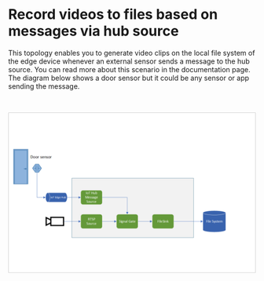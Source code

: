 # Record videos to files based on messages via hub source

This topology enables you to generate video clips on the local file system of the edge device whenever an external sensor sends a message to the hub source. You can read more about this scenario in the documentation page. The diagram below shows a door sensor but it could be any sensor or app sending the message.

<br>
<p align="center">
  <img src="./topology.png" title="Record on signal to file sink"/>
</p>
<br>
